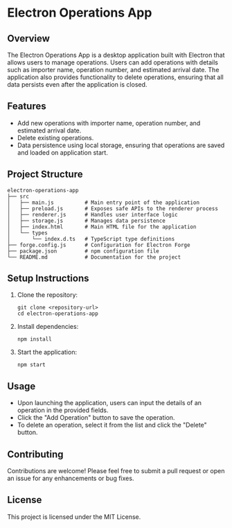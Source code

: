 # Electron Operations App

## Overview
The Electron Operations App is a desktop application built with Electron that allows users to manage operations. Users can add operations with details such as importer name, operation number, and estimated arrival date. The application also provides functionality to delete operations, ensuring that all data persists even after the application is closed.

## Features
- Add new operations with importer name, operation number, and estimated arrival date.
- Delete existing operations.
- Data persistence using local storage, ensuring that operations are saved and loaded on application start.

## Project Structure
```
electron-operations-app
├── src
│   ├── main.js          # Main entry point of the application
│   ├── preload.js       # Exposes safe APIs to the renderer process
│   ├── renderer.js      # Handles user interface logic
│   ├── storage.js       # Manages data persistence
│   ├── index.html       # Main HTML file for the application
│   └── types
│       └── index.d.ts   # TypeScript type definitions
├── forge.config.js      # Configuration for Electron Forge
├── package.json         # npm configuration file
└── README.md            # Documentation for the project
```

## Setup Instructions
1. Clone the repository:
   ```
   git clone <repository-url>
   cd electron-operations-app
   ```

2. Install dependencies:
   ```
   npm install
   ```

3. Start the application:
   ```
   npm start
   ```

## Usage
- Upon launching the application, users can input the details of an operation in the provided fields.
- Click the "Add Operation" button to save the operation.
- To delete an operation, select it from the list and click the "Delete" button.

## Contributing
Contributions are welcome! Please feel free to submit a pull request or open an issue for any enhancements or bug fixes.

## License
This project is licensed under the MIT License.